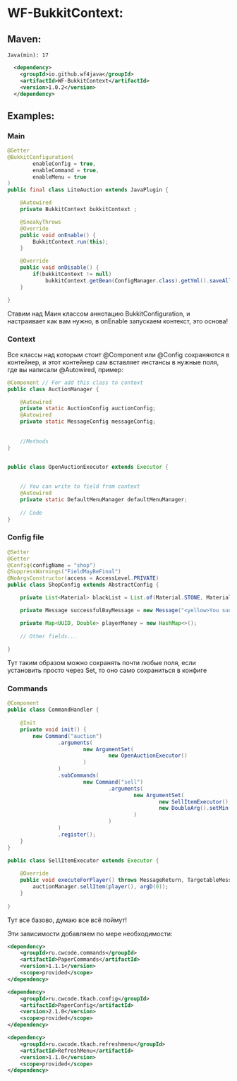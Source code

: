 # WF-BukkitContext:
## Maven:
`Java(min): 17`
```xml
  <dependency>
    <groupId>io.github.wf4java</groupId>
    <artifactId>WF-BukkitContext</artifactId>
    <version>1.0.2</version>
  </dependency>
```

## Examples:

### Main
```java
@Getter
@BukkitConfiguration(
        enableConfig = true,
        enableCommand = true,
        enableMenu = true
)
public final class LiteAuction extends JavaPlugin {

    @Autowired
    private BukkitContext bukkitContext ;

    @SneakyThrows
    @Override
    public void onEnable() {
        BukkitContext.run(this);
    }

    @Override
    public void onDisable() {
        if(bukkitContext != null)
            bukkitContext.getBean(ConfigManager.class).getYml().saveAll();
    }

}
```
Ставим над Маин классом аннотацию BukkitConfiguration, и настраивает как вам нужно, в onEnable запускаем контекст, это основа!



### Context

Все классы над которым стоит @Component или @Config сохраняются в контейнер, и этот контейнер сам вставляет инстансы в нужные поля, где вы написали @Autowired, пример:

```java
@Component // For add this class to context
public class AuctionManager {

    @Autowired
    private static AuctionConfig auctionConfig;
    @Autowired
    private static MessageConfig messageConfig;
    
    
    //Methods
}


public class OpenAuctionExecutor extends Executor {
    
    
    // You can write to field from context
    @Autowired
    private static DefaultMenuManager defaultMenuManager;
    
    // Code
}


```



### Config file

```java
@Setter
@Getter
@Config(configName = "shop")
@SuppressWarnings("FieldMayBeFinal")
@NoArgsConstructor(access = AccessLevel.PRIVATE)
public class ShopConfig extends AbstractConfig {

    private List<Material> blackList = List.of(Material.STONE, Material.GOLD_ORE);

    private Message successfulBuyMessage = new Message("<yellow>You successful buy this item!");

    private Map<UUID, Double> playerMoney = new HashMap<>();
    
    // Other fields...
    
}
```
Тут таким образом можно сохранять почти любые поля, если установить просто через Set, то оно само сохраниться в конфиге


### Commands

```java
@Component
public class CommandHandler {
    
    @Init
    private void init() {
        new Command("auction")
                .arguments(
                        new ArgumentSet(
                                new OpenAuctionExecutor()
                        )
                )
                .subCommands(
                        new Command("sell")
                                .arguments(
                                        new ArgumentSet(
                                                new SellItemExecutor(),
                                                new DoubleArg().setMin(0.1).setMax(2_000_000)
                                        )
                                )
                )
                .register();
    }
}

public class SellItemExecutor extends Executor {
    
    @Override
    public void executeForPlayer() throws MessageReturn, TargetableMessageReturn {
        auctionManager.sellItem(player(), argD(0));
    }
    
}
```
Тут все базово, думаю все всё поймут!




Эти зависимости добавляем по мере необходимости:
```xml
<dependency>
    <groupId>ru.cwcode.commands</groupId>
    <artifactId>PaperCommands</artifactId>
    <version>1.1.1</version>
    <scope>provided</scope>
</dependency>

<dependency>
    <groupId>ru.cwcode.tkach.config</groupId>
    <artifactId>PaperConfig</artifactId>
    <version>2.1.0</version>
    <scope>provided</scope>
</dependency>

<dependency>
    <groupId>ru.cwcode.tkach.refreshmenu</groupId>
    <artifactId>RefreshMenu</artifactId>
    <version>1.1.0</version>
    <scope>provided</scope>
</dependency>
```

